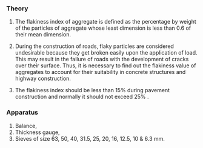 ### Theory

1. The flakiness index of aggregate is defined as the percentage by weight of
the particles of aggregate whose least dimension is less than 0.6 of their
mean dimension.

2. During the construction of roads, flaky particles are considered
undesirable because they get broken easily upon the application of load.
This may result in the failure of roads with the development of cracks
over their surface. Thus, it is necessary to find out the flakiness value of
aggregates to account for their suitability in concrete structures and
highway construction.

3. The flakiness index should be less than 15% during pavement
construction and normally it should not exceed 25% .

### Apparatus

1. Balance,
2. Thickness gauge,
3. Sieves of size 63, 50, 40, 31.5, 25, 20, 16, 12.5, 10 & 6.3 mm.
